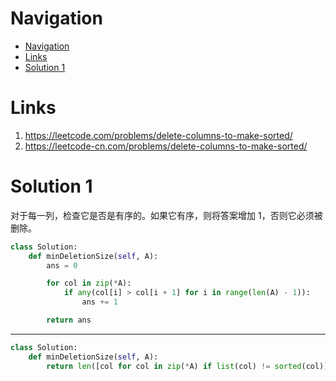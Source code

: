# Navigation
- [Navigation](#navigation)
- [Links](#links)
- [Solution 1](#solution-1)

# Links
1. https://leetcode.com/problems/delete-columns-to-make-sorted/
2. https://leetcode-cn.com/problems/delete-columns-to-make-sorted/


# Solution 1
对于每一列，检查它是否是有序的。如果它有序，则将答案增加 1，否则它必须被删除。
```python
class Solution:
    def minDeletionSize(self, A):
        ans = 0

        for col in zip(*A):
            if any(col[i] > col[i + 1] for i in range(len(A) - 1)):
                ans += 1

        return ans   
```
---
```python
class Solution:
    def minDeletionSize(self, A):
        return len([col for col in zip(*A) if list(col) != sorted(col)])
```